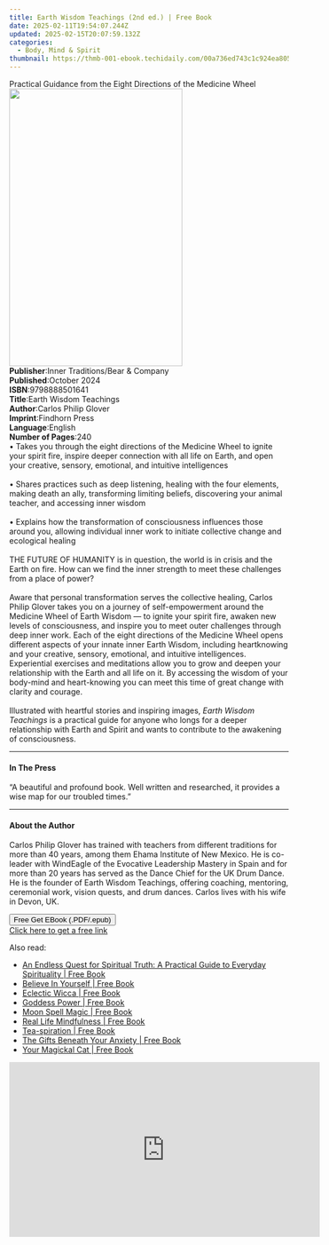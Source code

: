 ```yaml
---
title: Earth Wisdom Teachings (2nd ed.) | Free Book
date: 2025-02-11T19:54:07.244Z
updated: 2025-02-15T20:07:59.132Z
categories:
  - Body, Mind & Spirit
thumbnail: https://thmb-001-ebook.techidaily.com/00a736ed743c1c924ea8054e0d78bfc6ca1172424e87973288c39c52d95d7189.jpg
---
```

<main id="book-container">
  <div class="flex flex-col">
    <div class="book-brief flex-1 py-6 px-4 sm:p-6 md:py-10 md:px-8">
      <!-- brief-->
      <div class="book-brief-main">
        Practical Guidance from the Eight Directions of the Medicine Wheel
      </div>
    </div>
    <div
      class="book-meta-info flex-1 grid gap-4 col-start-1 col-end-3 row-start-1 sm:mb-6 sm:grid-cols-4 lg:gap-6 lg:col-start-2 lg:row-end-6 lg:row-span-6 lg:mb-0"
    >
      <div
        class="book-meta-info-left place-content-center mt-4 p-4 text-sm leading-6 col-start-2 col-span-2 dark:text-slate-400"
      >
        <img
          class="w-full h-500 object-cover rounded-lg sm:h-255 sm:col-span-2 lg:col-span-full"
          src="https://img-001-ebook.techidaily.com/f26418f7f7da6fc61e950cf09e9d853fd598c87ef012f8022d5984e030317698.jpg"
          alt=""
          width="312"
          height="500"
        />
      </div>
      <div
        class="book-meta-info-right mt-2 col-start-1 row-start-2 col-span-3 self-center"
      >
        <!-- meta data  -->
        <div class="flex flex-col px-4 md:px-8">
          <div class="flex-1">
            <strong>Publisher</strong>:<span class="px-2"
              >Inner Traditions/Bear &amp; Company</span
            >
          </div>
          <div class="flex-1">
            <strong>Published</strong>:<span class="px-2">October 2024</span>
          </div>
          <div class="flex-1">
            <strong>ISBN</strong>:<span class="px-2">9798888501641</span>
          </div>
          <div class="flex-1">
            <strong>Title</strong>:<span class="px-2"
              >Earth Wisdom Teachings</span
            >
          </div>
          <div class="flex-1">
            <strong>Author</strong>:<span class="px-2"
              >Carlos Philip Glover</span
            >
          </div>
          <div class="flex-1">
            <strong>Imprint</strong>:<span class="px-2">Findhorn Press</span>
          </div>
          <div class="flex-1">
            <strong>Language</strong>:<span class="px-2">English</span>
          </div>
          <div class="flex-1">
            <strong>Number of Pages</strong>:<span class="px-2">240</span>
          </div>
        </div>
      </div>
    </div>
    <div class="book-description flex-1 py-6 px-4 sm:p-6 md:py-10 md:px-8">
      <div class="book-description-main">
        <div accordion-content="" id="description">
          • Takes you through the eight directions of the Medicine Wheel to
          ignite your spirit fire, inspire deeper connection with all life on
          Earth, and open your creative, sensory, emotional, and intuitive
          intelligences<br /><br />• Shares practices such as deep listening,
          healing with the four elements, making death an ally, transforming
          limiting beliefs, discovering your animal teacher, and accessing inner
          wisdom<br /><br />• Explains how the transformation of consciousness
          influences those around you, allowing individual inner work to
          initiate collective change and ecological healing<br /><br />THE
          FUTURE OF HUMANITY is in question, the world is in crisis and the
          Earth on fire. How can we find the inner strength to meet these
          challenges from a place of power?<br /><br />Aware that personal
          transformation serves the collective healing, Carlos Philip Glover
          takes you on a journey of self-empowerment around the Medicine Wheel
          of Earth Wisdom — to ignite your spirit fire, awaken new levels of
          consciousness, and inspire you to meet outer challenges through deep
          inner work. Each of the eight directions of the Medicine Wheel opens
          different aspects of your innate inner Earth Wisdom, including
          heartknowing and your creative, sensory, emotional, and intuitive
          intelligences. Experiential exercises and meditations allow you to
          grow and deepen your relationship with the Earth and all life on it.
          By accessing the wisdom of your body-mind and heart-knowing you can
          meet this time of great change with clarity and courage.<br /><br />Illustrated
          with heartful stories and inspiring images,
          <i>Earth Wisdom Teachings</i> is a practical guide for anyone who
          longs for a deeper relationship with Earth and Spirit and wants to
          contribute to the awakening of consciousness.
        </div>
        <div class="accordion-fader"></div>
      </div>
    </div>
    <div class="book-excerpts flex-1 py-6 px-4 sm:p-6 md:py-10 md:px-8">
      <!-- excerpts-->
      <div class="book-excerpts-main">
        <hr />
        <h4 class="placeholder placeholder-heading">
          <span>In The Press</span>
        </h4>
        <p>
          “A beautiful and profound book. Well written and researched, it
          provides a wise map for our troubled times.”
        </p>
      </div>
    </div>
    <div class="book-about-author flex-1 py-6 px-4 sm:p-6 md:py-10 md:px-8">
      <!-- about author-->
      <div class="book-main-author-main">
        <hr />
        <h4 class="placeholder placeholder-heading">
          <span>About the Author</span>
        </h4>
        <p>
          Carlos Philip Glover has trained with teachers from different
          traditions for more than 40 years, among them Ehama Institute of New
          Mexico. He is co-leader with WindEagle of the Evocative Leadership
          Mastery in Spain and for more than 20 years has served as the Dance
          Chief for the UK Drum Dance. He is the founder of Earth Wisdom
          Teachings, offering coaching, mentoring, ceremonial work, vision
          quests, and drum dances. Carlos lives with his wife in Devon, UK.
        </p>
      </div>
    </div>
    <div class="book-free-get flex-1 py-6 px-4 sm:p-6 md:py-10 md:px-8">
      <button
        id="btn-free-get"
        class="bg-blue-500 hover:bg-blue-700 text-white font-bold py-2 px-4 rounded"
      >
        Free Get EBook (.PDF/.epub)
      </button>
      <div id="countdown-display" class="px-2 text-lg mt-2"></div>
      <a
        id="free-link"
        class="hidden bg-blue-500 hover:bg-blue-700 text-white font-bold py-2 px-4 rounded"
        href="https://www.ebooks.com/en-us/book/211241348/earth-wisdom-teachings/carlos-philip-glover/"
        target="_blank"
        >Click here to get a free link</a
      >
    </div>
    <script>
      let countdownTime = 0;
      let countdownInterval = null;
      document
        .getElementById('btn-free-get')
        .addEventListener('click', startCountdown);
      function startCountdown() {
        countdownTime = new Date().getTime() + 60000 * 3;
        countdownInterval = setInterval(updateCountdown, 1000);
        document.getElementById('btn-free-get').disabled = true;
        document
          .getElementById('btn-free-get')
          .classList.add('bg-gray-500', 'cursor-not-allowed');
      }
      function updateCountdown() {
        let currentTime = new Date().getTime();
        let timeLeft = countdownTime - currentTime;
        let secondsLeft = Math.floor(timeLeft / 1000);
        document.getElementById('countdown-display').innerHTML =
          `Remaining time: ${secondsLeft} seconds.`;
        if (secondsLeft <= 0) {
          clearInterval(countdownInterval);
          document.getElementById('btn-free-get').classList.add('hidden');
          document.getElementById('free-link').classList.remove('hidden');
          document.getElementById('countdown-display').innerHTML = '';
        }
      }
    </script>
  </div>
</main>

<ins class="adsbygoogle"
      style="display:block"
      data-ad-client="ca-pub-7571918770474297"
      data-ad-slot="8358498916"
      data-ad-format="auto"
      data-full-width-responsive="true"></ins>
    

<span class="atpl-alsoreadstyle">Also read:</span>
<div><ul>
<li><a href="https://novels-ebooks.techidaily.com/209725765-9781633383234-an-endless-quest-for-spiritual-truth-a-practical-guide-to-everyday-spirituality/"><u>An Endless Quest for Spiritual Truth: A Practical Guide to Everyday Spirituality | Free Book</u></a></li>
<li><a href="https://novels-ebooks.techidaily.com/209723550-9781420962383-believe-in-yourself/"><u>Believe In Yourself | Free Book</u></a></li>
<li><a href="https://novels-ebooks.techidaily.com/209723696-9781633534841-eclectic-wicca/"><u>Eclectic Wicca | Free Book</u></a></li>
<li><a href="https://novels-ebooks.techidaily.com/209723692-9781633536746-goddess-power/"><u>Goddess Power | Free Book</u></a></li>
<li><a href="https://novels-ebooks.techidaily.com/209723675-9781633535633-moon-spell-magic/"><u>Moon Spell Magic | Free Book</u></a></li>
<li><a href="https://novels-ebooks.techidaily.com/209723697-9781633535329-real-life-mindfulness/"><u>Real Life Mindfulness | Free Book</u></a></li>
<li><a href="https://novels-ebooks.techidaily.com/209723689-9781633532946-tea-spiration/"><u>Tea-spiration | Free Book</u></a></li>
<li><a href="https://novels-ebooks.techidaily.com/209726088-9780806539454-the-gifts-beneath-your-anxiety/"><u>The Gifts Beneath Your Anxiety | Free Book</u></a></li>
<li><a href="https://novels-ebooks.techidaily.com/209726582-9780806539683-your-magickal-cat/"><u>Your Magickal Cat | Free Book</u></a></li>
</ul></div>

<!-- affiliate ads begin -->
<iframe width="560" height="315" src="https://www.youtube.com/embed/DBMTAJBx-X4?si=sje5pFJXiHzJJGbP" title="YouTube video player" frameborder="0" allow="accelerometer; autoplay; clipboard-write; encrypted-media; gyroscope; picture-in-picture; web-share" referrerpolicy="strict-origin-when-cross-origin" allowfullscreen></iframe>
<!-- affiliate ads end -->

